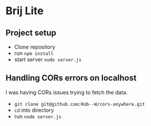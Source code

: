 # Brij Lite

## Project setup

* Clone repository
* run `npm install`
* start server `node server.js`

## Handling CORs errors on localhost

I was having CORs issues trying to fetch the data.

* `git clone git@github.com:Rob--W/cors-anywhere.git`
* `cd` into directory
* run `node server.js`